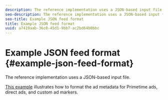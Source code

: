 ```yaml
---
description: The reference implementation uses a JSON-based input file.
seo-description: The reference implementation uses a JSON-based input file.
seo-title: Example JSON feed format
title: Example JSON feed format
uuid: a7419aab-36c0-45d1-9bb7-ac2bd64b0bbc
---
```


# Example JSON feed format {#example-json-feed-format}

The reference implementation uses a JSON-based input file.

[This example](https://help.adobe.com/en_US/primetime/reference_implementation/json-example.json) illustrates how to format the ad metadata for Primetime ads, direct ads, and custom ad markers.